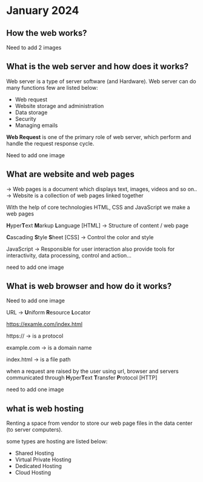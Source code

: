 # January 2024

## How the web works?

Need to add 2 images

## What is the web server and how does it works?

Web server is a type of server software (and  Hardware). Web server can do many functions few are listed below:
    
* Web request
* Website storage and administration
* Data storage
* Security
* Managing emails

**Web Request** is one of the primary role of web server, which perform and handle the request response cycle.

Need to add one image

## What are website and web pages

→ Web pages is a document which displays text, images, videos and so on..
→ Website is a collection of web pages linked together

With the help of core technologies HTML, CSS and JavaScript we make a web pages

**H**yper**T**ext **M**arkup **L**anguage [HTML] → Structure of content / web page

**C**ascading **S**tyle **S**heet [CSS] → Control the color and style

JavaScript → Responsible for user interaction also provide tools for interactivity, data processing, control and action...

need to add one image

## What is web browser and how do it works?

Need to add one image

URL → **U**niform **R**esource **L**ocator

https://examle.com/index.html

https:// → is a protocol

example.com → is a domain name

index.html → is a file path

when a request are raised by the user using url, browser and servers communicated through **H**yper**T**ext **T**ransfer **P**rotocol [HTTP]

need to add one image

## what is web hosting

Renting a space from vendor to store our web page files in the data center (to server computers).

some types are hosting are listed below:

* Shared Hosting
* Virtual Private Hosting
* Dedicated Hosting
* Cloud Hosting
